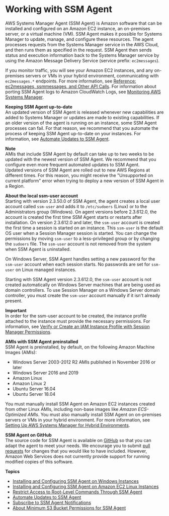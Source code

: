 # Working with SSM Agent<a name="ssm-agent"></a>

AWS Systems Manager Agent \(SSM Agent\) is Amazon software that can be installed and configured on an Amazon EC2 instance, an on\-premises server, or a virtual machine \(VM\)\. SSM Agent makes it possible for Systems Manager to update, manage, and configure these resources\. The agent processes requests from the Systems Manager service in the AWS Cloud, and then runs them as specified in the request\. SSM Agent then sends status and execution information back to the Systems Manager service by using the Amazon Message Delivery Service \(service prefix: `ec2messages`\)\.

If you monitor traffic, you will see your Amazon EC2 instances, and any on\-premises servers or VMs in your hybrid environment, communicating with `ec2messages.*` endpoints\. For more information, see [Reference: ec2messages, ssmmessages, and Other API Calls](systems-manager-setting-up-messageAPIs.md)\. For information about porting SSM Agent logs to Amazon CloudWatch Logs, see [Monitoring AWS Systems Manager](monitoring.md)\.

**Keeping SSM Agent up\-to\-date**  
An updated version of SSM Agent is released whenever new capabilities are added to Systems Manager or updates are made to existing capabilities\. If an older version of the agent is running on an instance, some SSM Agent processes can fail\. For that reason, we recommend that you automate the process of keeping SSM Agent up\-to\-date on your instances\. For information, see [Automate Updates to SSM Agent](ssm-agent-automatic-updates.md)\.

**Note**  
AMIs that include SSM Agent by default can take up to two weeks to be updated with the newest version of SSM Agent\. We recommend that you configure even more frequent automated updates to SSM Agent\.  
Updated versions of SSM Agent are rolled out to new AWS Regions at different times\. For this reason, you might receive the "Unsupported on current platform" error when trying to deploy a new version of SSM Agent in a Region\.

**About the local ssm\-user account**  
Starting with version 2\.3\.50\.0 of SSM Agent, the agent creates a local user account called `ssm-user` and adds it to `/etc/sudoers` \(Linux\) or to the Administrators group \(Windows\)\. On agent versions before 2\.3\.612\.0, the account is created the first time SSM Agent starts or restarts after installation\. On version 2\.3\.612\.0 and later, the `ssm-user` account is created the first time a session is started on an instance\. This `ssm-user` is the default OS user when a Session Manager session is started\. You can change the permissions by moving `ssm-user` to a less\-privileged group or by changing the `sudoers` file\. The `ssm-user` account is not removed from the system when SSM Agent is uninstalled\.

On Windows Server, SSM Agent handles setting a new password for the `ssm-user` account when each session starts\. No passwords are set for `ssm-user` on Linux managed instances\.

Starting with SSM Agent version 2\.3\.612\.0, the `ssm-user` account is not created automatically on Windows Server machines that are being used as domain controllers\. To use Session Manager on a Windows Server domain controller, you must create the `ssm-user` account manually if it isn't already present\.

**Important**  
In order for the ssm\-user account to be created, the instance profile attached to the instance must provide the necessary permissions\. For information, see [Verify or Create an IAM Instance Profile with Session Manager Permissions](session-manager-getting-started-instance-profile.md)\.

**AMIs with SSM Agent preinstalled**  
SSM Agent is preinstalled, by default, on the following Amazon Machine Images \(AMIs\):
+ Windows Server 2003\-2012 R2 AMIs published in November 2016 or later
+ Windows Server 2016 and 2019
+ Amazon Linux
+ Amazon Linux 2
+ Ubuntu Server 16\.04
+ Ubuntu Server 18\.04

You must manually install SSM Agent on Amazon EC2 instances created from other Linux AMIs, including non\-base images like *Amazon ECS\-Optimized AMIs*\. You must also manually install SSM Agent on on\-premises servers or VMs in your hybrid environment\. For more information, see [Setting Up AWS Systems Manager for Hybrid Environments](systems-manager-managedinstances.md)\.

**SSM Agent on GitHub**  
The source code for SSM Agent is available on [GitHub](https://github.com/aws/amazon-ssm-agent) so that you can adapt the agent to meet your needs\. We encourage you to submit [pull requests](https://github.com/aws/amazon-ssm-agent/blob/master/CONTRIBUTING.md) for changes that you would like to have included\. However, Amazon Web Services does not currently provide support for running modified copies of this software\.

**Topics**
+ [Installing and Configuring SSM Agent on Windows Instances](sysman-install-ssm-win.md)
+ [Installing and Configuring SSM Agent on Amazon EC2 Linux Instances](sysman-install-ssm-agent.md)
+ [Restrict Access to Root\-Level Commands Through SSM Agent](ssm-agent-restrict-root-level-commands.md)
+ [Automate Updates to SSM Agent](ssm-agent-automatic-updates.md)
+ [Subscribe to SSM Agent Notifications](ssm-agent-subscribe-notifications.md)
+ [About Minimum S3 Bucket Permissions for SSM Agent](ssm-agent-minimum-s3-permissions.md)
